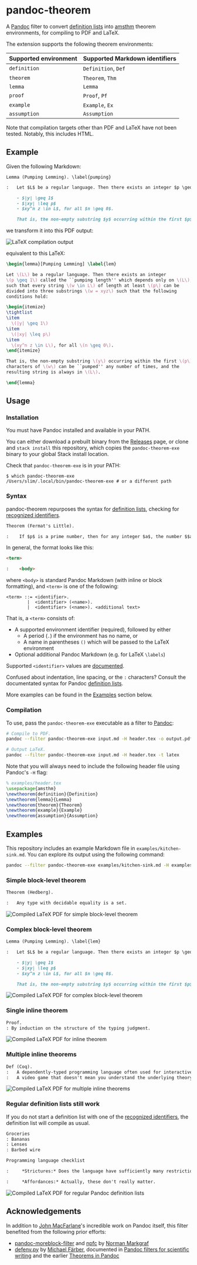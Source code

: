 # pandoc-theorem

A [Pandoc](https://pandoc.org/) filter to convert [definition lists](https://pandoc.org/MANUAL.html#definition-lists) into [amsthm](https://www.ctan.org/pkg/amsthm) theorem environments, for compiling to PDF and LaTeX.

The extension supports the following theorem environments:

<a name="identifiers">

| Supported environment | Supported Markdown identifiers |
|-|-|
| `definition` | `Definition`, `Def` |
| `theorem` | `Theorem`, `Thm` |
| `lemma` | `Lemma` |
| `proof` | `Proof`, `Pf` |
| `example` | `Example`, `Ex` |
| `assumption` | `Assumption` |

Note that compilation targets other than PDF and LaTeX have not been tested. Notably, this includes HTML.

## Example

Given the following Markdown:

```markdown
Lemma (Pumping Lemming). \label{pumping}

:   Let $L$ be a regular language. Then there exists an integer $p \geq 1$ called the "pumping length" which depends only on $L$, such that every string $w \in L$ of length at least $p$ can be divided into three substrings $w = xyz$ such that the following conditions hold:

    - $|y| \geq 1$
    - $|xy| \leq p$
    - $xy^n z \in L$, for all $n \geq 0$.

    That is, the non-empty substring $y$ occurring within the first $p$ characters of $w$ can be "pumped" any number of times, and the resulting string is always in $L$.
```

we transform it into this PDF output:

![LaTeX compilation output](examples/example-block.png)

equivalent to this LaTeX:

```latex
\begin{lemma}[Pumping Lemming] \label{lem}

Let \(L\) be a regular language. Then there exists an integer
\(p \geq 1\) called the ``pumping length'' which depends only on \(L\),
such that every string \(w \in L\) of length at least \(p\) can be
divided into three substrings \(w = xyz\) such that the following
conditions hold:

\begin{itemize}
\tightlist
\item
  \(|y| \geq 1\)
\item
  \(|xy| \leq p\)
\item
  \(xy^n z \in L\), for all \(n \geq 0\).
\end{itemize}

That is, the non-empty substring \(y\) occurring within the first \(p\)
characters of \(w\) can be ``pumped'' any number of times, and the
resulting string is always in \(L\).

\end{lemma}
```

## Usage

### Installation

You must have Pandoc installed and available in your PATH.

You can either download a prebuilt binary from the [Releases](https://github.com/sarahlim/pandoc-theorem/releases/) page, or clone and `stack install` this repository, which copies the `pandoc-theorem-exe` binary to your global Stack install location.

Check that `pandoc-theorem-exe` is in your PATH:

```
$ which pandoc-theorem-exe
/Users/slim/.local/bin/pandoc-theorem-exe # or a different path
```

### Syntax

pandoc-theorem repurposes the syntax for [definition lists](https://pandoc.org/MANUAL.html#definition-lists), checking for [recognized identifiers](#identifiers).

```markdown
Theorem (Fermat's Little).

:    If $p$ is a prime number, then for any integer $a$, the number $$a^p - a$$ is an integer multiple of $p$.
```

In general, the format looks like this:

```markdown
<term>

:    <body>
```
where `<body>` is standard Pandoc Markdown (with inline or block formatting), and `<term>` is one of the following:
```
<term> ::= <identifier>.
        |  <identifier> (<name>).
        |  <identifier> (<name>). <additional text>
```

That is, a `<term>` consists of:

- A supported environment identifier (required), followed by either
    - A period (`.`) if the environment has no name, or
    - A name in parentheses `()` which will be passed to the LaTeX environment
- Optional additional Pandoc Markdown (e.g. for LaTeX `\labels`)

Supported `<identifier>` values are [documented](#identifiers).

Confused about indentation, line spacing, or the `:` characters? Consult the documentated syntax for Pandoc [definition lists](https://pandoc.org/MANUAL.html#definition-lists).

More examples can be found in the [Examples](#examples) section below.

### Compilation

To use, pass the `pandoc-theorem-exe` executable as a filter to [Pandoc](https://pandoc.org/):

```sh
# Compile to PDF.
pandoc --filter pandoc-theorem-exe input.md -H header.tex -o output.pdf

# Output LaTeX.
pandoc --filter pandoc-theorem-exe input.md -H header.tex -t latex
```

Note that you will always need to include the following header file using Pandoc's `-H` flag:

```latex
% examples/header.tex
\usepackage{amsthm}
\newtheorem{definition}{Definition}
\newtheorem{lemma}{Lemma}
\newtheorem{theorem}{Theorem}
\newtheorem{example}{Example}
\newtheorem{assumption}{Assumption}
```

## Examples

This repository includes an example Markdown file in `examples/kitchen-sink.md`. You can explore its output using the following command:

```sh
pandoc --filter pandoc-theorem-exe examples/kitchen-sink.md -H examples/header.tex -o examples/kitchen-sink.pdf
```

### Simple block-level theorem

```markdown
Theorem (Hedberg).

:   Any type with decidable equality is a set.
```

![Compiled LaTeX PDF for simple block-level theorem](examples/example-simple.png)

### Complex block-level theorem

```markdown
Lemma (Pumping Lemming). \label{lem}

:   Let $L$ be a regular language. Then there exists an integer $p \geq 1$ called the "pumping length" which depends only on $L$, such that every string $w \in L$ of length at least $p$ can be divided into three substrings $w = xyz$ such that the following conditions hold:

    - $|y| \geq 1$
    - $|xy| \leq p$
    - $xy^n z \in L$, for all $n \geq 0$.

    That is, the non-empty substring $y$ occurring within the first $p$ characters of $w$ can be "pumped" any number of times, and the resulting string is always in $L$.
```

![Compiled LaTeX PDF for complex block-level theorem](examples/example-block.png)

### Single inline theorem

```markdown
Proof. 
: By induction on the structure of the typing judgment.
```

![Compiled LaTeX PDF for inline theorem](examples/example-inline.png)

### Multiple inline theorems

```markdown
Def (Coq).
:   A dependently-typed programming language often used for interactive theorem proving.
:   A video game that doesn't mean you understand the underlying theory, according to Bob.
```

![Compiled LaTeX PDF for multiple inline theorems](examples/example-multiple-inline.png)

### Regular definition lists still work

If you do not start a definition list with one of the [recognized identifiers](#identifiers), the definition list will compile as usual.

```markdown
Groceries
: Bananas
: Lenses
: Barbed wire
```

```markdown
Programming language checklist

:     *Strictures:* Does the language have sufficiently many restrictions? It is always easier to relax strictures later on.

:     *Affordances:* Actually, these don't really matter.
```

![Compiled LaTeX PDF for regular Pandoc definition lists](examples/example-regular-definitions.png)

## Acknowledgements

In addition to [John MacFarlane](https://www.johnmacfarlane.net/)'s incredible work on Pandoc itself, this filter benefited from the following prior efforts:

- [pandoc-moreblock-filter](https://github.com/NMarkgraf/pandoc-moreblock-filter/blob/master/moreblocks.hs) and [npfc](https://github.com/NMarkgraf/npfc/blob/master/moreblocks.py) by [Norman Markgraf](https://github.com/NMarkgraf)
- [defenv.py](https://github.com/01mf02/pandocfilters/blob/master/defenv.py) by [Michael Färber](https://github.com/01mf02), documented in [Pandoc filters for scientific writing](http://gedenkt.at/blog/scientific-pandoc/) and the earlier [Theorems in Pandoc](http://gedenkt.at/blog/theorems-in-pandoc/)
